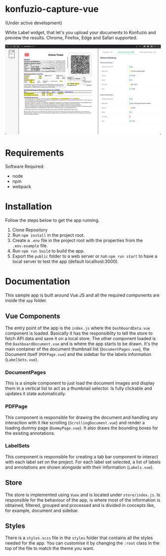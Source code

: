# konfuzio-capture-vue

(Under active development)

White Label widget, that let's you upload your documents to Konfuzio and preview the results. Chrome, Firefox, Edge and Safari supported.

![Screenshot](screenshot.png)

# **Requirements**

Software Required:

- node
- npm
- webpack

# **Installation**

Follow the steps below to get the app running.

1. Clone Repository
2. Run `npm install` in the project root.
3. Create a `.env` file in the project root with the properties from the `.env.example` file.
4. Run `npm run build` to build the app.
5. Export the `public` folder to a web server or run `npm run start` to have a local server to test the app (default localhost:3000).

# **Documentation**

This sample app is built around Vue.JS and all the required components are inside the `app` folder.

## Vue Components

The entry point of the app is the `index.js` where the `DashboardData.vue` component is loaded. Basically it has the responsiblity to tell the store to fetch API data and save it on a local store.
The other component loaded is the `DashboardDocument.vue` and is where the app starts to be drawn. It's the main container of the document thumbnail list (`DocumentPages.vue`), the Document itself (`PDFPage.vue`) and the sidebar for the labels information (`LabelSets.vue`).

### DocumentPages

This is a simple component to just load the document images and display them in a vertical list to act as a thumbnail selector. Is fully clickable and updates it state automatically.

### PDFPage

This component is responsible for drawing the document and handling any interaction with it like scrolling (`ScrollingDocument.vue`) and render a loading dummy page (`DummyPage.vue`). It also draws the bounding boxes for the existing annotations.

### LabelSets

This component is responsible for creating a tab bar component to interact with each label set on the project. For each label set selected, a list of labels and annotations are shown alongside with their information (`Labels.vue`).

## Store

The store is implemented using `Vuex` and is located under `store/index.js`. Is responsible for the behaviour of the app, is where most of the information is obtained, filtered, grouped and processed and is divided in concepts like, for example, document and sidebar.

## Styles

There is a `styles.scss` file in the `styles` folder that contains all the styles needed for the app. You can customise it by changing the `:root` class in the top of the file to match the theme you want.
